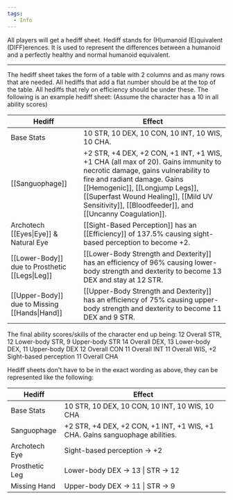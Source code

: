 ```yaml
---
tags:
  - Info
---
```

All players will get a hediff sheet. Hediff stands for (H)umanoid (E)quivalent (DIFF)erences. It is used to represent the differences between a humanoid and a perfectly healthy and normal humanoid equivalent.
****
The hediff sheet takes the form of a table with 2 columns and as many rows that are needed. All hediffs that add a flat number should be at the top of the table. All hediffs that rely on efficiency should be under these. The following is an example hediff sheet:
(Assume the character has a 10 in all ability scores)

| Hediff                                         | Effect                                                                                                                                                                                                                                                                                         |
| ---------------------------------------------- | ---------------------------------------------------------------------------------------------------------------------------------------------------------------------------------------------------------------------------------------------------------------------------------------------- |
| Base Stats                                     | 10 STR, 10 DEX, 10 CON, 10 INT, 10 WIS, 10 CHA.                                                                                                                                                                                                                                                |
| [[Sanguophage]]                                | +2 STR, +4 DEX, +2 CON, +1 INT, +1 WIS, +1 CHA (all max of 20). Gains immunity to necrotic damage, gains vulnerability to fire and radiant damage. Gains [[Hemogenic]], [[Longjump Legs]], [[Superfast Wound Healing]], [[Mild UV Sensitivity]], [[Bloodfeeder]], and [[Uncanny Coagulation]]. |
| Archotech [[Eyes\|Eye]] & Natural Eye          | [[Sight-Based Perception]] has an [[Efficiency]] of 137.5% causing sight-based perception to become +2.                                                                                                                                                                                        |
| [[Lower-Body]] due to Prosthetic [[Legs\|Leg]] | [[Lower-Body Strength and Dexterity]] has an efficiency of 96% causing lower-body strength and dexterity to become 13 DEX and stay at 12 STR.                                                                                                                                                  |
| [[Upper-Body]] due to Missing [[Hands\|Hand]]  | [[Upper-Body Strength and Dexterity]] has an efficiency of 75% causing upper-body strength and dexterity to become 11 DEX and 9 STR.                                                                                                                                                           |
The final ability scores/skills of the character end up being:
12 Overall STR, 12 Lower-body STR, 9 Upper-body STR
14 Overall DEX, 13 Lower-body DEX, 11 Upper-body DEX
12 Overall CON
11 Overall INT
11 Overall WIS, +2 Sight-based perception
11 Overall CHA

Hediff sheets don't have to be in the exact wording as above, they can be represented like the following:

| Hediff         | Effect                                                                       |
| -------------- | ---------------------------------------------------------------------------- |
| Base Stats     | 10 STR, 10 DEX, 10 CON, 10 INT, 10 WIS, 10 CHA                               |
| Sanguophage    | +2 STR, +4 DEX, +2 CON, +1 INT, +1 WIS, +1 CHA. Gains sanguophage abilities. |
| Archotech Eye  | Sight-based perception -> +2                                                 |
| Prosthetic Leg | Lower-body DEX -> 13 \| STR -> 12                                            |
| Missing Hand   | Upper-body DEX -> 11 \| STR -> 9                                             |

